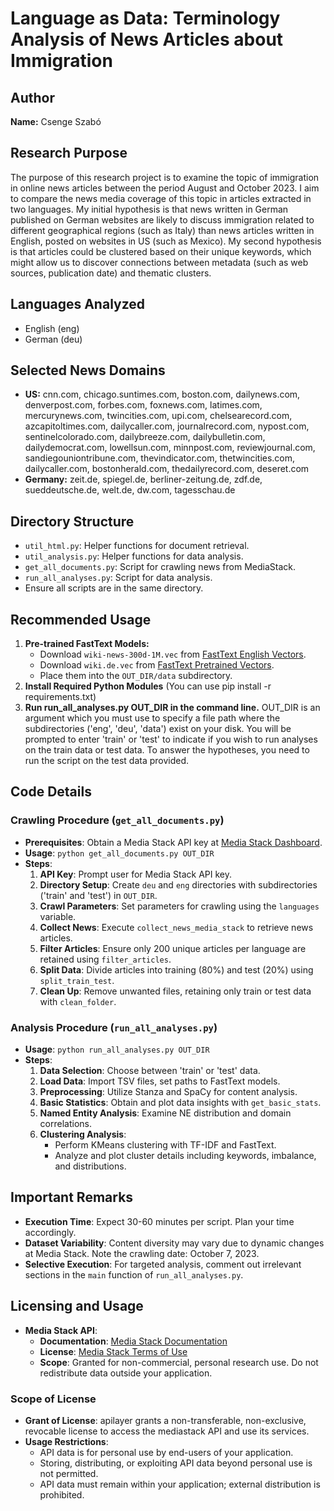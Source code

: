 # Language as Data: Terminology Analysis of News Articles about Immigration

## Author
**Name:** Csenge Szabó  

## Research Purpose
The purpose of this research project is to examine the topic of immigration in online news articles between the period August and October 2023. I aim to compare the news media coverage of this topic in articles extracted in two languages. My initial hypothesis is that news written in German published on German websites are likely to discuss immigration related to different geographical regions (such as Italy) than news articles written in English, posted on websites in US (such as Mexico). My second hypothesis is that articles could be clustered based on their unique keywords, which might allow us to discover connections between metadata (such as web sources, publication date) and thematic clusters.

## Languages Analyzed
- English (eng)
- German (deu)

## Selected News Domains
- **US:** cnn.com, chicago.suntimes.com, boston.com, dailynews.com, denverpost.com, forbes.com, foxnews.com, latimes.com, mercurynews.com, twincities.com, upi.com, chelsearecord.com, azcapitoltimes.com, dailycaller.com, journalrecord.com, nypost.com, sentinelcolorado.com, dailybreeze.com, dailybulletin.com, dailydemocrat.com, lowellsun.com, minnpost.com, reviewjournal.com, sandiegouniontribune.com, thevindicator.com, thetwincities.com, dailycaller.com, bostonherald.com, thedailyrecord.com, deseret.com
- **Germany:** zeit.de, spiegel.de, berliner-zeitung.de, zdf.de, sueddeutsche.de, welt.de, dw.com, tagesschau.de

## Directory Structure
- `util_html.py`: Helper functions for document retrieval.
- `util_analysis.py`: Helper functions for data analysis.
- `get_all_documents.py`: Script for crawling news from MediaStack.
- `run_all_analyses.py`: Script for data analysis.
- Ensure all scripts are in the same directory.

## Recommended Usage
1. **Pre-trained FastText Models:**
   - Download `wiki-news-300d-1M.vec` from [FastText English Vectors](https://fasttext.cc/docs/en/english-vectors.html).
   - Download `wiki.de.vec` from [FastText Pretrained Vectors](https://fasttext.cc/docs/en/pretrained-vectors.html).
   - Place them into the `OUT_DIR/data` subdirectory.
2. **Install Required Python Modules** (You can use pip install -r requirements.txt)
3. **Run run_all_analyses.py OUT_DIR in the command line.** OUT_DIR is an argument which you must use to specify a file path where the subdirectories ('eng', 'deu', 'data') exist on your disk. You will be prompted to enter 'train' or 'test' to indicate if you wish to run analyses on the train data or test data. To answer the hypotheses, you need to run the script on the test data provided.

## Code Details

### Crawling Procedure (`get_all_documents.py`)
- **Prerequisites**: Obtain a Media Stack API key at [Media Stack Dashboard](https://mediastack.com/dashboard).
- **Usage**: `python get_all_documents.py OUT_DIR`
- **Steps**:
  1. **API Key**: Prompt user for Media Stack API key.
  2. **Directory Setup**: Create `deu` and `eng` directories with subdirectories ('train' and 'test') in `OUT_DIR`.
  3. **Crawl Parameters**: Set parameters for crawling using the `languages` variable.
  4. **Collect News**: Execute `collect_news_media_stack` to retrieve news articles.
  5. **Filter Articles**: Ensure only 200 unique articles per language are retained using `filter_articles`.
  6. **Split Data**: Divide articles into training (80%) and test (20%) using `split_train_test`.
  7. **Clean Up**: Remove unwanted files, retaining only train or test data with `clean_folder`.

### Analysis Procedure (`run_all_analyses.py`)
- **Usage**: `python run_all_analyses.py OUT_DIR`
- **Steps**:
  1. **Data Selection**: Choose between 'train' or 'test' data.
  2. **Load Data**: Import TSV files, set paths to FastText models.
  3. **Preprocessing**: Utilize Stanza and SpaCy for content analysis.
  4. **Basic Statistics**: Obtain and plot data insights with `get_basic_stats`.
  5. **Named Entity Analysis**: Examine NE distribution and domain correlations.
  6. **Clustering Analysis**:
     - Perform KMeans clustering with TF-IDF and FastText.
     - Analyze and plot cluster details including keywords, imbalance, and distributions.

## Important Remarks
- **Execution Time**: Expect 30-60 minutes per script. Plan your time accordingly.
- **Dataset Variability**: Content diversity may vary due to dynamic changes at Media Stack. Note the crawling date: October 7, 2023.
- **Selective Execution**: For targeted analysis, comment out irrelevant sections in the `main` function of `run_all_analyses.py`.

## Licensing and Usage
- **Media Stack API**:
  - **Documentation**: [Media Stack Documentation](https://mediastack.com/documentation)
  - **License**: [Media Stack Terms of Use](https://mediastack.com/terms)
  - **Scope**: Granted for non-commercial, personal research use. Do not redistribute data outside your application.

### Scope of License
- **Grant of License**: apilayer grants a non-transferable, non-exclusive, revocable license to access the mediastack API and use its services.
- **Usage Restrictions**:
  - API data is for personal use by end-users of your application.
  - Storing, distributing, or exploiting API data beyond personal use is not permitted.
  - API data must remain within your application; external distribution is prohibited.
